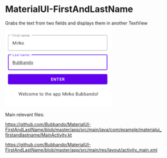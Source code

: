 # MaterialUI-FirstAndLastName

Grabs the text from two fields and displays them in another TextView

![alt text](https://github.com/Bubbando/MaterialUI-FirstAndLastName/blob/master/UI_img_1.PNG)


Main relevant files:

https://github.com/Bubbando/MaterialUI-FirstAndLastName/blob/master/app/src/main/java/com/example/materialui_firstandlastname/MainActivity.kt


https://github.com/Bubbando/MaterialUI-FirstAndLastName/blob/master/app/src/main/res/layout/activity_main.xml
